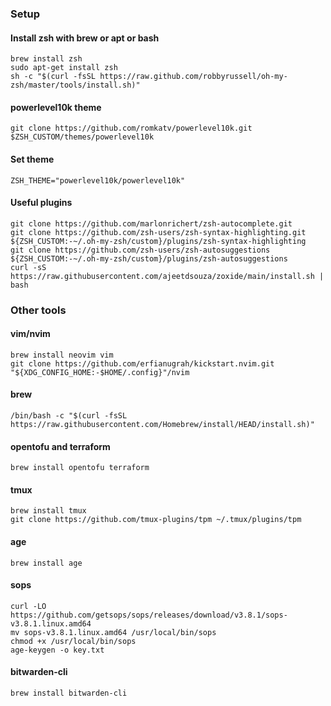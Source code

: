 ### Setup
#### Install zsh with brew or apt or bash

```
brew install zsh
sudo apt-get install zsh
sh -c "$(curl -fsSL https://raw.github.com/robbyrussell/oh-my-zsh/master/tools/install.sh)"
```

#### powerlevel10k theme

```
git clone https://github.com/romkatv/powerlevel10k.git $ZSH_CUSTOM/themes/powerlevel10k
```

#### Set theme

```
ZSH_THEME="powerlevel10k/powerlevel10k"
```

#### Useful plugins

```
git clone https://github.com/marlonrichert/zsh-autocomplete.git
git clone https://github.com/zsh-users/zsh-syntax-highlighting.git ${ZSH_CUSTOM:-~/.oh-my-zsh/custom}/plugins/zsh-syntax-highlighting
git clone https://github.com/zsh-users/zsh-autosuggestions ${ZSH_CUSTOM:-~/.oh-my-zsh/custom}/plugins/zsh-autosuggestions
curl -sS https://raw.githubusercontent.com/ajeetdsouza/zoxide/main/install.sh | bash
```

### Other tools

#### vim/nvim

```
brew install neovim vim
git clone https://github.com/erfianugrah/kickstart.nvim.git "${XDG_CONFIG_HOME:-$HOME/.config}"/nvim
```

#### brew

```
/bin/bash -c "$(curl -fsSL https://raw.githubusercontent.com/Homebrew/install/HEAD/install.sh)"
```

#### opentofu and terraform

```
brew install opentofu terraform
```

#### tmux

```
brew install tmux
git clone https://github.com/tmux-plugins/tpm ~/.tmux/plugins/tpm
```

#### age

```
brew install age
```

#### sops

```
curl -LO https://github.com/getsops/sops/releases/download/v3.8.1/sops-v3.8.1.linux.amd64
mv sops-v3.8.1.linux.amd64 /usr/local/bin/sops
chmod +x /usr/local/bin/sops
age-keygen -o key.txt
```

#### bitwarden-cli

```
brew install bitwarden-cli
```
